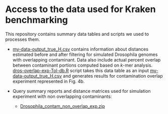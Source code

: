 # Access to the data used for Kraken benchmarking

This repository contains summary data tables and scripts we used to processes them.

* [my-data-output_true_H.csv](https://github.com/noraracht/kraken_scripts/blob/master/my-data-output_true_H.csv) contains information about distances estimated before and after filtering for simulated Drosophila genomes with overlapping contaminant. Data also include actual percent overlap between contaminant portions computed based on $k$-mer analysis. [dros-overlap-exp-Tol-db.R](https://github.com/noraracht/kraken_scripts/blob/master/dros-overlap-exp-Tol-db.R) script takes this data table as an input [my-data-output_true_H.csv](https://github.com/noraracht/kraken_scripts/blob/master/my-data-output_true_H.csv) and generates results for contamination overlap experiment represented in Fig. 4b.


* Query summary reports and distance matrices used for simulation experiment with non overlapping contaminants:
    - [Drosophila_contam_non_overlap_exp.zip](https://github.com/noraracht/kraken_raw_data/blob/master/Drosophila_contam_non_overlap_exp.zip)



